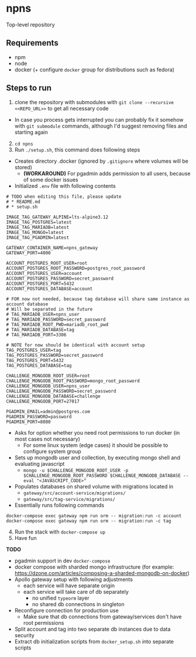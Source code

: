 # npns
Top-level repository

## Requirements
* npm
* node
* docker (+ configure `docker` group for distributions such as fedora)

## Steps to run

1. clone the repository with submodules with `git clone --recursive <<REPO_URL>>` to get all necessary code
  * In case you process gets interrupted you can probably fix it somehow with `git submodule` commands, although I'd suggest removing files and starting again
2. `cd npns`
3. Run `./setup.sh`, this command does following steps
  * Creates directory .docker (ignored by `.gitignore` where volumes will be stored)
    * **(WORKAROUND)** For pgadmin adds permission to all users, because of some docker issues
  * Initialized `.env` file with following contents
  ```
  # TODO when editing this file, please update
  # * README.md
  # * setup.sh

  IMAGE_TAG_GATEWAY_ALPINE=lts-alpine3.12
  IMAGE_TAG_POSTGRES=latest
  IMAGE_TAG_MARIADB=latest
  IMAGE_TAG_MONGO=latest
  IMAGE_TAG_PGADMIN=latest

  GATEWAY_CONTAINER_NAME=npns_gateway
  GATEWAY_PORT=4000

  ACCOUNT_POSTGRES_ROOT_USER=root
  ACCOUNT_POSTGRES_ROOT_PASSWORD=postgres_root_password
  ACCOUNT_POSTGRES_USER=account
  ACCOUNT_POSTGRES_PASSWORD=secret_password
  ACCOUNT_POSTGRES_PORT=5432
  ACCOUNT_POSTGRES_DATABASE=account

  # FOR now not needed, because tag database will share same instance as account database
  # Will be separated in the future
  # TAG_MARIADB_USER=npns_user
  # TAG_MARIADB_PASSWORD=secret_password
  # TAG_MARIADB_ROOT_PWD=mariadb_root_pwd
  # TAG_MARIADB_DATABASE=tag
  # TAG_MARIADB_PORT=3306

  # NOTE for now should be identical with account setup
  TAG_POSTGRES_USER=tag
  TAG_POSTGRES_PASSWORD=secret_password
  TAG_POSTGRES_PORT=5432
  TAG_POSTGRES_DATABASE=tag

  CHALLENGE_MONGODB_ROOT_USER=root
  CHALLENGE_MONGODB_ROOT_PASSWORD=mongo_root_password
  CHALLENGE_MONGODB_USER=npns_user
  CHALLENGE_MONGODB_PASSWORD=secret_password
  CHALLENGE_MONGODB_DATABASE=challenge
  CHALLENGE_MONGODB_PORT=27017

  PGADMIN_EMAIL=admin@postgres.com
  PGADMIN_PASSWORD=password
  PGADMIN_PORT=8080
  ```
  * Asks for option whether you need root permissions to run docker (in most cases not necessary)
    * For some linux system (edge cases) it should be possible to configure system group
  * Sets up mongodb user and collection, by executing mongo shell and evaluating javascript
    * `mongo -u $CHALLENGE_MONGODB_ROOT_USER -p $CHALLENGE_MONGODB_ROOT_PASSWORD $CHALLENGE_MONGODB_DATABASE --eval "<JAVASCRIPT_CODE>"`
  * Populates databases on shared volume with migrations located in
    * `gateway/src/account-service/migrations/`
    * `gateway/src/tag-service/migrations/`
  * Essentially runs following commands
  ```
  docker-compose exec gateway npm run orm -- migration:run -c account
  docker-compose exec gateway npm run orm -- migration:run -c tag
  ```
4. Run the stack with `docker-compose up`
5. Have fun

**TODO**
* pgadmin support in dev `docker-compose`
* docker compose with sharded mongo infrastructure (for example: https://dzone.com/articles/composing-a-sharded-mongodb-on-docker)
* Apollo gateway setup with following adjustments
  * each service will have separate origin
  * each service will take care of db separately
    * no unified `typeorm` layer
    * no shared db connections in singleton
* Reconfigure connection for production use
  * Make sure that db connections from gateway/services don't have root permissions
* Split account and tag into two separate db instances due to data security
* Extract db initialization scripts from `docker_setup.sh` into separate scripts

